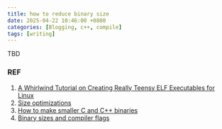 ```yaml
---
title: how to reduce binary size
date: 2025-04-22 10:46:00 +0800
categories: [Blogging, c++, compile]
tags: [writing]
---
```


TBD

### REF

1. [A Whirlwind Tutorial on Creating Really Teensy ELF Executables for Linux](https://www.muppetlabs.com/~breadbox/software/tiny/teensy.html)
2. [Size optimizations](https://pigweed.dev/docs/size_optimizations.html)
3. [How to make smaller C and C++ binaries](https://news.ycombinator.com/item?id=35853625)
4. [Binary sizes and compiler flags](https://www.sandordargo.com/blog/2023/07/19/binary-sizes-and-compiler-flags)
